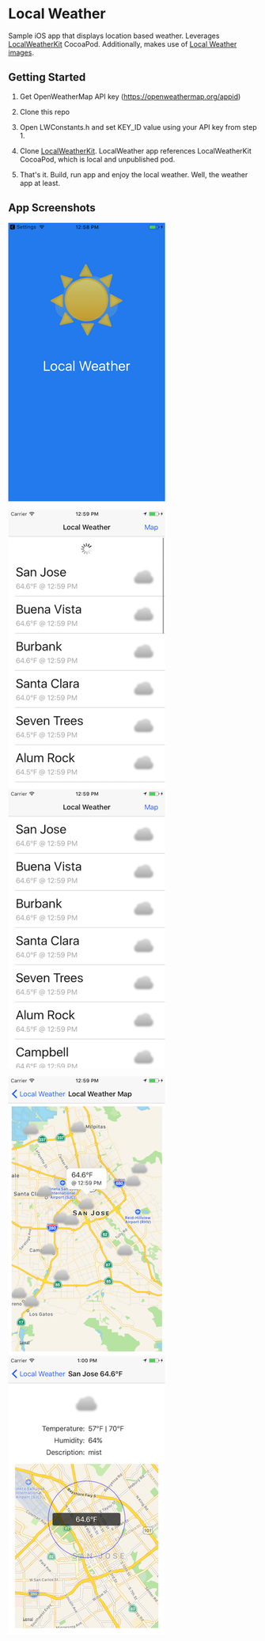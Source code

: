 Local Weather
===========

Sample iOS app that displays location based weather. Leverages [LocalWeatherKit](https://github.com/AnthonyArzola/LocalWeatherKit "LocalWeatherKit on GitHub") CocoaPod. Additionally, makes use of [Local Weather images](https://github.com/AnthonyArzola/LocalWeatherImages "Local Weather Images on GitHub").

## Getting Started

1. Get OpenWeatherMap API key (https://openweathermap.org/appid)

2. Clone this repo

3. Open LWConstants.h and set KEY_ID value using your API key from step 1.

4. Clone [LocalWeatherKit](https://github.com/AnthonyArzola/LocalWeatherKit "LocalWeatherKit on GitHub"). LocalWeather app references LocalWeatherKit CocoaPod, which is local and unpublished pod.

5. That's it. Build, run app and enjoy the local weather. Well, the weather app at least.

## App Screenshots
![Loading](./Screenshots/Loading.png)


![Refresh](./Screenshots/Refresh.png) ![List](./Screenshots/List.png)


![Map](./Screenshots/Map.png) ![City Weather Details](./Screenshots/Details.png)
